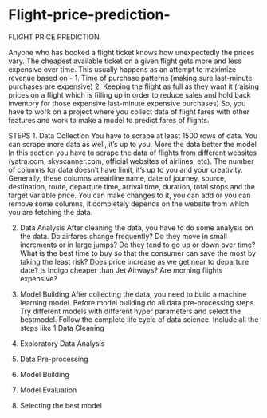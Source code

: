 # Flight-price-prediction-
FLIGHT PRICE PREDICTION

Anyone who has booked a flight ticket knows how unexpectedly the prices vary. The cheapest available ticket on a given flight gets more and less expensive over time. This usually happens as an attempt to maximize revenue based on - 1. Time of purchase patterns (making sure last-minute purchases are expensive) 2. Keeping the flight as full as they want it (raising prices on a flight which is filling up in order to reduce sales and hold back inventory for those expensive last-minute expensive purchases) So, you have to work on a project where you collect data of flight fares with other features and work to make a model to predict fares of flights. 

STEPS 1. Data Collection You have to scrape at least 1500 rows of data. You can scrape more data as well, it’s up to you, More the data better the model In this section you have to scrape the data of flights from different websites (yatra.com, skyscanner.com, official websites of airlines, etc). The number of columns for data doesn’t have limit, it’s up to you and your creativity. Generally, these columns areairline name, date of journey, source, destination, route, departure time, arrival time, duration, total stops and the target variable price. You can make changes to it, you can add or you can remove some columns, it completely depends on the website from which you are fetching the data.

2. Data Analysis After cleaning the data,
you have to do some analysis on the data. Do airfares change frequently? Do they move in small increments or in large jumps? Do they tend to go up or down over time? What is the best time to buy so that the consumer can save the most by taking the least risk? Does price increase as we get near to departure date? Is Indigo cheaper than Jet Airways? Are morning flights expensive?

3. Model Building
After collecting the data, you need to build a machine learning model. Before model building do all data pre-processing steps. Try different models with different hyper parameters and select the bestmodel. Follow the complete life cycle of data science. Include all the steps like 
1.Data Cleaning 
2. Exploratory Data Analysis 
3. Data Pre-processing 
4. Model Building 
5. Model Evaluation 
6. Selecting the best model
